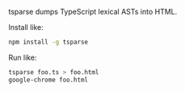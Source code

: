 tsparse dumps TypeScript lexical ASTs into HTML.

Install like:

```sh
npm install -g tsparse
```

Run like:

```sh
tsparse foo.ts > foo.html
google-chrome foo.html
```
